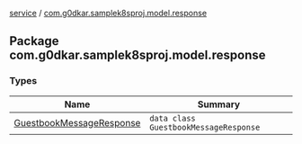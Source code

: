 [service](../index.md) / [com.g0dkar.samplek8sproj.model.response](./index.md)

## Package com.g0dkar.samplek8sproj.model.response

### Types

| Name | Summary |
|---|---|
| [GuestbookMessageResponse](-guestbook-message-response/index.md) | `data class GuestbookMessageResponse` |
